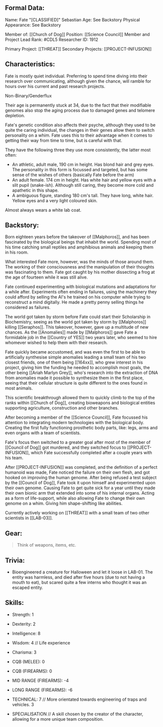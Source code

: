 ## Formal Data:
Name: Fate "\[CLASSIFIED]" Sebastian
Age: See Backstory
Physical Appearance: See Backstory

Member of: [[Church of Dog]]
Position: [[Science Council]] Member and Project Lead
Rank: #CDL5 
Researcher ID: 1912

Primary Project: [[THREAT]]
Secondary Projects: [[PROJECT-INFUSION]]

## Characteristics:
Fate is mostly quiet individual. Preferring to spend time diving into their research over communicating, although given the chance, will ramble for hours over his current and past research projects.

Non-Binary/Genderflux

Their age is permanently stuck at 34, due to the fact that their modifiable genomes also stop the aging process due to damaged genes and telomere depletion.

Fate's genetic condition also affects their psyche, although they used to be quite the caring individual, the changes in their genes allow them to switch personality on a whim. Fate uses this to their advantage when it comes to getting their way from time to time, but is careful with that.

They have the following three they use more consistently, the latter most often:
- An athletic, adult male, 190 cm in height. Has blond hair and grey eyes.
  The personality in this form is focussed and targeted, but has some sense of the wishes of others (basically Fate before the arm)
- An adult female. 174 cm in height. Has white hair and yellow eyes with a slit pupil (snake-ish). 
  Although still caring, they become more cold and apathetic in this shape.
- A ambiguous figure, standing 180 cm's tall. They have long, white hair. Yellow eyes and a very light coloured skin. 

Almost always wears a white lab coat.
## Backstory:
Born eighteen years before the takeover of [[Malphoros]], and has been fascinated by the biological beings that inhabit the world. Spending most of his time catching small reptiles and amphibious animals and keeping them in his room.

What interested Fate more, however, was the minds of those around them. The working of their consciousness and the manipulation of their thoughts was fascinating to them. Fate got caught by his mother dissecting a frog at the age of fourteen while it was still alive.

Fate continued experimenting with biological mutations and adaptations for a while after. Experiments often ending in failures, using the machinery they could afford by selling the AI's he trained on his computer while trying to reconstruct a mind digitally. He made a pretty penny selling things he considered as failures.

The world got taken by storm before Fate could start their Scholarship in Biochemistry, seeing as the world got taken by storm by [[Malphoros]] killing [[Seraphos]]. This takeover, however, gave up a multitude of new chances. As the [[Anomalies]] made by [[Malphoros]] gave Fate a formidable job in the [[Country of YES]] two years later, who seemed to hire whomever wished to help them with their research.

Fate quickly became accustomed, and was even the first to be able to artificially synthesise simple anomalies leading a small team of his two closest friends, one of them being [[164xx]], who grew interest in his project, giving him the funding he needed to accomplish most goals, the other being [[Ariah Marlyn Grey]], who's research into the extraction of DNA from anomalies made it possible to synthesize them in the first place, seeing that their cellular structure is quite different to the ones found in most animals.

This scientific breakthrough allowed them to quickly climb to the top of the ranks within [[Church of Dog]], creating bioweapons and biological entities supporting agriculture, construction and other branches.

After becoming a member of the [[Science Council]], Fate focussed his attention to integrating modern technologies with the biological body. Creating the first fully functioning prosthetic body parts, like: legs, arms and even organs with a team of scientists.

Fate's focus then switched to a greater goal after most of the member of [[Council of Dog]] got murdered, and they switched focus to [[PROJECT-INFUSION]], which Fate successfully completed after a couple years with his team.

After [[PROJECT-INFUSION]] was completed, and the definition of a perfect humanoid was made, Fate noticed the failure on their own flesh, and got hooked on improving the human genome. After being refused a test subject by the [[Council of Dog]], Fate took it upon himself and experimented upon their own genome. Causing Fate to get quite sick for a year until they made their own bionic arm that extended into some of his internal organs. Acting as a form of life-support, while also allowing Fate to change their own genome on a whim. Giving him shape-shifting like abilities.

Currently actively working on [[THREAT]] with a small team of two other scientists in [[LAB-03]].
## Gear:
> Think of weapons, items, etc.

## Trivia:
- Bioengineered a creature for Halloween and let it loose in LAB-01. The entity was harmless, and died after five hours (due to not having a mouth to eat), but scared quite a few interns who thought it was an escaped entity.

## Skills:
- Strength: 1
- Dexterity: 2
- Intelligence: 8
- Wisdom: 4 // Life experience
- Charisma: 3

- CQB (MELEE): 0
- CQB (FIREARMS): 0
- MID RANGE (FIREARMS): -4
- LONG RANGE (FIREARMS): -6

- TECHNICAL: 7 // More orientated towards engineering of traps and vehicles.
3
- SPECIALISATION // A skill chosen by the creator of the character, allowing for a more unique team composition.
